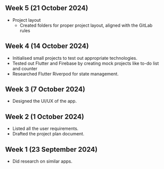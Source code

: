 ## Week 5 (21 October 2024)

- Project layout
  - Created folders for proper project layout, aligned with the GitLab rules

## Week 4 (14 October 2024)

- Initialised small projects to test out appropriate technologies.
- Tested out Flutter and Firebase by creating mock projects like to-do list and counter
- Researched Flutter Riverpod for state management.

## Week 3 (7 October 2024)

- Designed the UI/UX of the app.

## Week 2 (1 October 2024)

- Listed all the user requirements.
- Drafted the project plan document.

## Week 1 (23 September 2024)

- Did research on similar apps.
